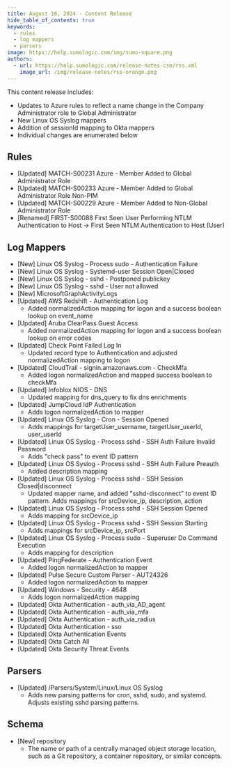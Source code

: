 ```yaml
---
title: August 16, 2024 - Content Release
hide_table_of_contents: true
keywords:
  - rules
  - log mappers
  - parsers
image: https://help.sumologic.com/img/sumo-square.png
authors:
  - url: https://help.sumologic.com/release-notes-cse/rss.xml
    image_url: /img/release-notes/rss-orange.png
---
```


This content release includes:
* Updates to Azure rules to reflect a name change in the Company Administrator role to Global Administrator
* New Linux OS Syslog mappers
* Addition of sessionId mapping to Okta mappers
* Individual changes are enumerated below

## Rules
- [Updated] MATCH-S00231 Azure - Member Added to Global Administrator Role
- [Updated] MATCH-S00233 Azure - Member Added to Global Administrator Role Non-PIM
- [Updated] MATCH-S00229 Azure - Member Added to Non-Global Administrator Role
- [Renamed] FIRST-S00088 First Seen User Performing NTLM Authentication to Host -> First Seen NTLM Authentication to Host (User)

## Log Mappers
- [New] Linux OS Syslog - Process sudo - Authentication Failure
- [New] Linux OS Syslog - Systemd-user Session Open|Closed
- [New] Linux OS Syslog - sshd - Postponed publickey
- [New] Linux OS Syslog - sshd - User not allowed
- [New] MicrosoftGraphActivityLogs
- [Updated] AWS Redshift - Authentication Log
    - Added normalizedAction mapping for logon and a success boolean lookup on event_name
- [Updated] Aruba ClearPass Guest Access
    - Added normalizedAction mapping for logon and a success boolean lookup on error codes
- [Updated] Check Point Failed Log In
    - Updated record type to Authentication and adjusted normalizedAction mapping to logon
- [Updated] CloudTrail - signin.amazonaws.com - CheckMfa
    - Added logon normalizedAction and mapped success boolean to checkMfa
- [Updated] Infoblox NIOS - DNS
    - Updated mapping for dns_query to fix dns enrichments
- [Updated] JumpCloud IdP Authentication
     - Adds logon normalizedAction to mapper
- [Updated] Linux OS Syslog - Cron - Session Opened
    - Adds mappings for targetUser_username, targetUser_userId, user_userId
- [Updated] Linux OS Syslog - Process sshd - SSH Auth Failure Invalid Password
     - Adds "check pass" to event ID pattern
- [Updated] Linux OS Syslog - Process sshd - SSH Auth Failure Preauth
     - Added description mapping
- [Updated] Linux OS Syslog - Process sshd - SSH Session Closed|disconnect
    - Updated mapper name, and added "sshd-disconnect" to event ID pattern. Adds mappings for srcDevice_ip, description, action
- [Updated] Linux OS Syslog - Process sshd - SSH Session Opened
     - Adds mapping for srcDevice_ip
- [Updated] Linux OS Syslog - Process sshd - SSH Session Starting
     - Adds mappings for srcDevice_ip, srcPort
- [Updated] Linux OS Syslog - Process sudo - Superuser Do Command Execution
     - Adds mapping for description
- [Updated] PingFederate - Authentication Event
     - Added logon normalizedAction to mapper
- [Updated] Pulse Secure Custom Parser - AUT24326
     - Added logon normalizedAction to mapper
- [Updated] Windows - Security - 4648
    - Adds logon normalizedAction mapping
- [Updated] Okta Authentication - auth_via_AD_agent
- [Updated] Okta Authentication - auth_via_mfa
- [Updated] Okta Authentication - auth_via_radius
- [Updated] Okta Authentication - sso
- [Updated] Okta Authentication Events
- [Updated] Okta Catch All
- [Updated] Okta Security Threat Events

## Parsers
- [Updated] /Parsers/System/Linux/Linux OS Syslog
    - Adds new parsing patterns for cron, sshd, sudo, and systemd. Adjusts existing sshd parsing patterns.

## Schema
- [New] repository
    - The name or path of a centrally managed object storage location, such as a Git repository, a container repository, or similar concepts.
